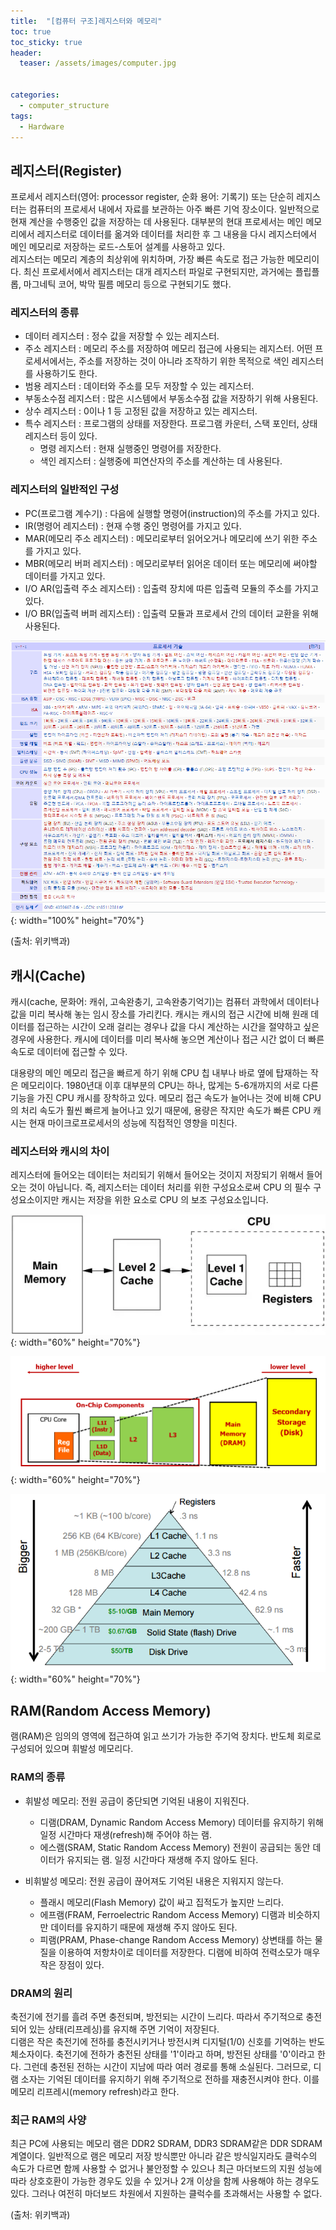 ```yaml
---
title:  "[컴퓨터 구조]레지스터와 메모리"
toc: true
toc_sticky: true
header:
  teaser: /assets/images/computer.jpg


categories:
  - computer_structure
tags:
  - Hardware
---
```


## 레지스터(Register)

프로세서 레지스터(영어: processor register, 순화 용어: 기록기) 또는 단순히 레지스터는 컴퓨터의 프로세서 내에서 자료를 보관하는 아주 빠른 기억 장소이다. 일반적으로 현재 계산을 수행중인 값을 저장하는 데 사용된다. 대부분의 현대 프로세서는 메인 메모리에서 레지스터로 데이터를 옮겨와 데이터를 처리한 후 그 내용을 다시 레지스터에서 메인 메모리로 저장하는 로드-스토어 설계를 사용하고 있다.  
레지스터는 메모리 계층의 최상위에 위치하며, 가장 빠른 속도로 접근 가능한 메모리이다. 최신 프로세서에서 레지스터는 대개 레지스터 파일로 구현되지만, 과거에는 플립플롭, 마그네틱 코어, 박막 필름 메모리 등으로 구현되기도 했다.  

### 레지스터의 종류  

* 데이터 레지스터 : 정수 값을 저장할 수 있는 레지스터.
* 주소 레지스터 : 메모리 주소를 저장하여 메모리 접근에 사용되는 레지스터. 어떤 프로세서에서는, 주소를 저장하는 것이 아니라 조작하기 위한 목적으로 색인 레지스터를 사용하기도 한다.
* 범용 레지스터 : 데이터와 주소를 모두 저장할 수 있는 레지스터.
* 부동소수점 레지스터 : 많은 시스템에서 부동소수점 값을 저장하기 위해 사용된다.
* 상수 레지스터 : 0이나 1 등 고정된 값을 저장하고 있는 레지스터.
* 특수 레지스터 : 프로그램의 상태를 저장한다. 프로그램 카운터, 스택 포인터, 상태 레지스터 등이 있다.
    * 명령 레지스터 : 현재 실행중인 명령어를 저장한다.
    * 색인 레지스터 : 실행중에 피연산자의 주소를 계산하는 데 사용된다.


### 레지스터의 일반적인 구성

* PC(프로그램 계수기) : 다음에 실행할 명령어(instruction)의 주소를 가지고 있다.
* IR(명령어 레지스터) : 현재 수행 중인 명령어를 가지고 있다.
* MAR(메모리 주소 레지스터) : 메모리로부터 읽어오거나 메모리에 쓰기 위한 주소를 가지고 있다.
* MBR(메모리 버퍼 레지스터) : 메모리로부터 읽어온 데이터 또는 메모리에 써야할 데이터를 가지고 있다.
* I/O AR(입출력 주소 레지스터) : 입출력 장치에 따른 입출력 모듈의 주소를 가지고 있다.
* I/O BR(입출력 버퍼 레지스터) : 입출력 모듈과 프로세서 간의 데이터 교환을 위해 사용된다.

![](/assets/images/processor.png){: width="100%" height="70%"}  

(출처: 위키백과)

## 캐시(Cache)

캐시(cache, 문화어: 캐쉬, 고속완충기, 고속완충기억기)는 컴퓨터 과학에서 데이터나 값을 미리 복사해 놓는 임시 장소를 가리킨다. 캐시는 캐시의 접근 시간에 비해 원래 데이터를 접근하는 시간이 오래 걸리는 경우나 값을 다시 계산하는 시간을 절약하고 싶은 경우에 사용한다. 캐시에 데이터를 미리 복사해 놓으면 계산이나 접근 시간 없이 더 빠른 속도로 데이터에 접근할 수 있다.  

대용량의 메인 메모리 접근을 빠르게 하기 위해 CPU 칩 내부나 바로 옆에 탑재하는 작은 메모리이다. 1980년대 이후 대부분의 CPU는 하나, 많게는 5-6개까지의 서로 다른 기능을 가진 CPU 캐시를 장착하고 있다. 메모리 접근 속도가 늘어나는 것에 비해 CPU의 처리 속도가 훨씬 빠르게 늘어나고 있기 때문에, 용량은 작지만 속도가 빠른 CPU 캐시는 현재 마이크로프로세서의 성능에 직접적인 영향을 미친다.  

### 레지스터와 캐시의 차이  

레지스터에 들어오는 데이터는 처리되기 위해서 들어오는 것이지 저장되기 위해서 들어오는 것이 아닙니다. 즉, 레지스터는 데이터 처리를 위한 구성요소로써 CPU 의 필수 구성요소이지만 캐시는 저장을 위한 요소로 CPU 의 보조 구성요소입니다.  

![](/assets/images/cpu.png){: width="60%" height="70%"}  

![](/assets/images/memory.png){: width="60%" height="70%"}  

![](/assets/images/memory_hierarchy.png){: width="60%" height="70%"}  

## RAM(Random Access Memory)

램(RAM)은 임의의 영역에 접근하여 읽고 쓰기가 가능한 주기억 장치다. 반도체 회로로 구성되어 있으며 휘발성 메모리다.


### RAM의 종류

* 휘발성 메모리: 전원 공급이 중단되면 기억된 내용이 지워진다.

    * 디램(DRAM, Dynamic Random Access Memory) 데이터를 유지하기 위해 일정 시간마다 재생(refresh)해 주어야 하는 램.
    * 에스램(SRAM, Static Random Access Memory) 전원이 공급되는 동안 데이터가 유지되는 램. 일정 시간마다 재생해 주지 않아도 된다.

* 비휘발성 메모리: 전원 공급이 끊어져도 기억된 내용은 지워지지 않는다.

    * 플래시 메모리(Flash Memory) 값이 싸고 집적도가 높지만 느리다.
    * 에프램(FRAM, Ferroelectric Random Access Memory) 디램과 비슷하지만 데이터를 유지하기 때문에 재생해 주지 않아도 된다.
    * 피램(PRAM, Phase-change Random Access Memory) 상변태를 하는 물질을 이용하여 저항차이로 데이터를 저장한다. 디램에 비하여 전력소모가 매우 작은 장점이 있다.


### DRAM의 원리

축전기에 전기를 흘려 주면 충전되며, 방전되는 시간이 느리다. 따라서 주기적으로 충전되어 있는 상태(리프레싱)를 유지해 주면 기억이 저장된다.  
디램은 작은 축전기에 전하를 충전시키거나 방전시켜 디지털(1/0) 신호를 기억하는 반도체소자이다. 축전기에 전하가 충전된 상태를 '1'이라고 하며, 방전된 상태를 '0'이라고 한다. 그런데 충전된 전하는 시간이 지남에 따라 여러 경로를 통해 소실된다. 그러므로, 디램 소자는 기억된 데이터를 유지하기 위해 주기적으로 전하를 재충전시켜야 한다. 이를 메모리 리프레시(memory refresh)라고 한다.


### 최근 RAM의 사양

최근 PC에 사용되는 메모리 램은 DDR2 SDRAM, DDR3 SDRAM같은 DDR SDRAM계열이다. 일반적으로 램은 메모리 저장 방식뿐만 아니라 같은 방식일지라도 클럭수의 속도가 다르면 함께 사용할 수 없거나 불안정할 수 있으나 최근 마더보드의 지원 성능에 따라 상호호환이 가능한 경우도 있을 수 있거나 2개 이상을 함께 사용해야 하는 경우도 있다. 그러나 여전히 마더보드 차원에서 지원하는 클럭수를 초과해서는 사용할 수 없다.

(출처: 위키백과)